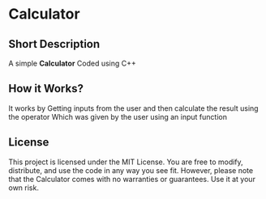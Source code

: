 # Calculator

## Short Description

A simple **Calculator** Coded using C++

## How it Works?

It works by Getting inputs from the user and then calculate the result using the operator Which was given by the user using an input function

## License
This project is licensed under the MIT License. You are free to modify, distribute, and use the code in any way you see fit. However, please note that the Calculator comes with no warranties or guarantees. Use it at your own risk.
